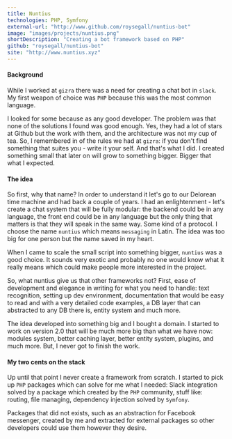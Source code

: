 ```yaml
---
title: Nuntius
technologies: PHP, Symfony
external-url: "http://www.github.com/roysegall/nuntius-bot"
image: "images/projects/nuntius.png"
shortDescription: "Creating a bot framework based on PHP"
github: "roysegall/nuntius-bot"
site: "http://www.nuntius.xyz"
---
```


#### Background
While I worked at `gizra` there was a need for creating a chat bot in `slack`. My first weapon of choice was `PHP` 
because this was the most common language.

I looked for some because as any good developer. The problem was that none of the solutions I found was good enough. 
Yes, they had a lot of stars at Github but the work with them, and the architecture was not my cup of tea. So, I 
remembered in of the rules we had at `gizra`: if you don't find something that suites you - write it your self. And 
that's what I did. I created something small that later on will grow to something bigger. Bigger that what I expected.

#### The idea

So first, why that name? In order to understand it let's go to our Delorean time machine and had back a couple of years. 
I had an enlightenment - let's create a chat system that will be fully modular: the backend could be in any language, 
the front end could be in any language but the only thing that matters is that they will speak in the same way. Some 
kind of a protocol. I choose the name `nuntius` which means `messaging` in Latin. The idea was too big for one person 
but the name saved in my heart.

When I came to scale the small script into something bigger, `nuntius` was a good choice. It sounds very exotic and 
probably no one would know what it really means which could make people more interested in the project.

So, what nuntius give us that other frameworks not? First, ease of development and elegance in writing for what you
need to handle: text recognition, setting up dev environment, documentation that would be easy to read and with a very 
detailed code examples, a DB layer that can abstracted to any DB there is, entity system and much more.

The idea developed into something big and I bought a domain. I started to work on version 2.0 that will be much more big
than what we have now: modules system, better caching layer, better entity system, plugins, and much more. But, I never
got to finish the work. 

#### My two cents on the stack
Up until that point I never create a framework from scratch. I started to pick up `PHP` packages which can solve for me
what I needed: Slack integration solved by a package which created by the `PHP` community, stuff like: routing, 
file managing, dependency injection solved by `Symfony`.

Packages that did not exists, such as an abstraction for Facebook messenger, created by me and extracted for external
packages so other developers could use them however they desire.
